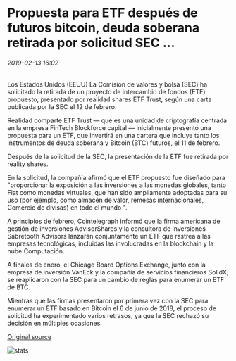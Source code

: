 # Propuesta para ETF después de futuros bitcoin, deuda soberana retirada por solicitud SEC ...

###### 2019-02-13 16:02

Los Estados Unidos (EEUU) La Comisión de valores y bolsa (SEC) ha solicitado la retirada de un proyecto de intercambio de fondos (ETF) propuesto, presentado por realidad shares ETF Trust, según una carta publicada por la SEC el 12 de febrero.

Realidad comparte ETF Trust — que es una unidad de criptografía centrada en la empresa FinTech Blockforce capital — inicialmente presentó una propuesta para un ETF, que invertirá en una cartera que incluye tanto los instrumentos de deuda soberana y Bitcoin (BTC) futuros, el 11 de febrero.

Después de la solicitud de la SEC, la presentación de la ETF fue retirada por reality shares.

En la solicitud, la compañía afirmó que el ETF propuesto fue diseñado para "proporcionar la exposición a las inversiones a las monedas globales, tanto Fiat como monedas virtuales, que han sido ampliamente adoptadas para su uso (por ejemplo, como almacén de valor, remesas internacionales, Comercio de divisas) en todo el mundo ".

A principios de febrero, Cointelegraph informó que la firma americana de gestión de inversiones AdvisorShares y la consultora de inversiones Sabretooth Advisors lanzarán conjuntamente un ETF que rastrea a las empresas tecnológicas, incluidas las involucradas en la blockchain y la nube Computación.

A finales de enero, el Chicago Board Options Exchange, junto con la empresa de inversión VanEck y la compañía de servicios financieros SolidX, se reaplicaron con la SEC para un cambio de reglas para enumerar un ETF de BTC.

Mientras que las firmas presentaron por primera vez con la SEC para enumerar un ETF basado en Bitcoin el 6 de junio de 2018, el proceso de solicitud ha experimentado varios retrasos, ya que la SEC rechazó su decisión en múltiples ocasiones.

[Original source](https://cointelegraph.com/news/proposal-for-etf-following-bitcoin-futures-sovereign-debt-withdrawn-by-sec-request)

![stats](https://c.statcounter.com/11760860/0/a89fa40b/1/ "stats")